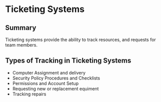 # Ticketing Systems

## Summary

Ticketing systems provide the ability to track resources, and requests for team members. 

## Types of Tracking in Ticketing Systems

- Computer Assignment and delivery
- Security Policy Procedures and Checklists
- Permissions and Account Setup
- Requesting new or replacement equiment
- Tracking repairs
